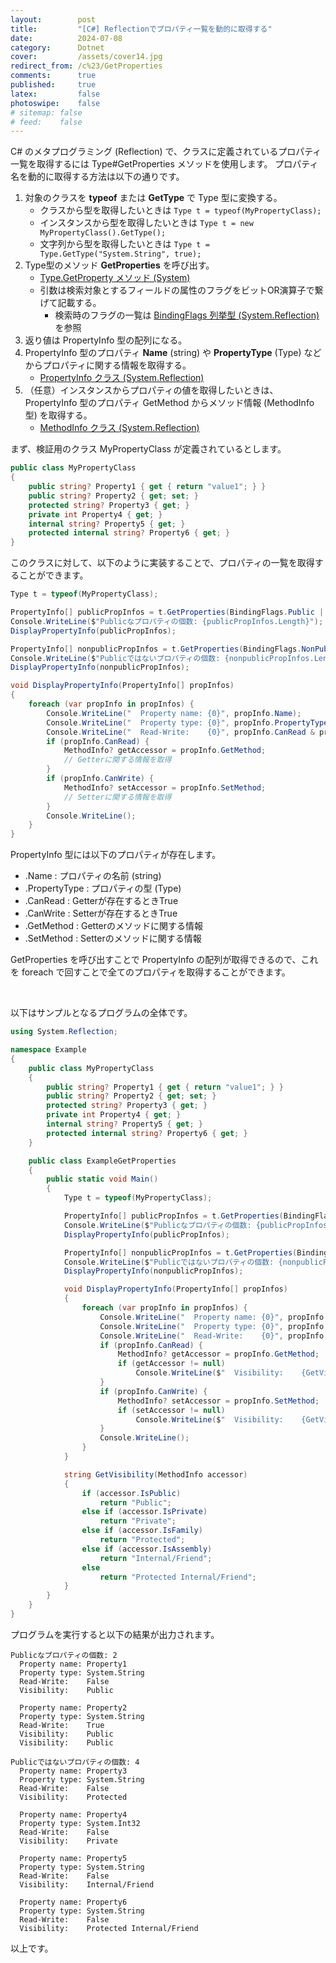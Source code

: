 ```yaml
---
layout:        post
title:         "[C#] Reflectionでプロパティ一覧を動的に取得する"
date:          2024-07-08
category:      Dotnet
cover:         /assets/cover14.jpg
redirect_from: /c%23/GetProperties
comments:      true
published:     true
latex:         false
photoswipe:    false
# sitemap: false
# feed:    false
---
```


C# のメタプログラミング (Reflection) で、クラスに定義されているプロパティ一覧を取得するには Type#GetProperties メソッドを使用します。
プロパティ名を動的に取得する方法は以下の通りです。

1. 対象のクラスを **typeof** または **GetType** で Type 型に変換する。
    - クラスから型を取得したいときは `Type t = typeof(MyPropertyClass);`
    - インスタンスから型を取得したいときは `Type t = new MyPropertyClass().GetType();`
    - 文字列から型を取得したいときは `Type t = Type.GetType("System.String", true);`
2. Type型のメソッド **GetProperties** を呼び出す。
    - [Type.GetProperty メソッド (System)](https://learn.microsoft.com/ja-jp/dotnet/api/system.type.getproperty?view=net-8.0)
    - 引数は検索対象とするフィールドの属性のフラグをビットOR演算子で繋げて記載する。
        - 検索時のフラグの一覧は [BindingFlags 列挙型 (System.Reflection)](https://learn.microsoft.com/ja-jp/dotnet/api/system.reflection.bindingflags?view=net-8.0) を参照
3. 返り値は PropertyInfo 型の配列になる。
4. PropertyInfo 型のプロパティ **Name** (string) や **PropertyType** (Type) などからプロパティに関する情報を取得する。
    - [PropertyInfo クラス (System.Reflection)](https://learn.microsoft.com/ja-jp/dotnet/api/system.reflection.propertyinfo?view=net-8.0)
5. （任意）インスタンスからプロパティの値を取得したいときは、PropertyInfo 型のプロパティ GetMethod からメソッド情報 (MethodInfo型) を取得する。
    - [MethodInfo クラス (System.Reflection)](https://learn.microsoft.com/ja-jp/dotnet/api/system.reflection.methodinfo?view=net-8.0)

まず、検証用のクラス MyPropertyClass が定義されているとします。

```csharp
public class MyPropertyClass
{
    public string? Property1 { get { return "value1"; } }
    public string? Property2 { get; set; }
    protected string? Property3 { get; }
    private int Property4 { get; }
    internal string? Property5 { get; }
    protected internal string? Property6 { get; }
}
```

このクラスに対して、以下のように実装することで、プロパティの一覧を取得することができます。

```csharp
Type t = typeof(MyPropertyClass);

PropertyInfo[] publicPropInfos = t.GetProperties(BindingFlags.Public | BindingFlags.Instance);
Console.WriteLine($"Publicなプロパティの個数: {publicPropInfos.Length}");
DisplayPropertyInfo(publicPropInfos);

PropertyInfo[] nonpublicPropInfos = t.GetProperties(BindingFlags.NonPublic | BindingFlags.Instance);
Console.WriteLine($"Publicではないプロパティの個数: {nonpublicPropInfos.Length}");
DisplayPropertyInfo(nonpublicPropInfos);

void DisplayPropertyInfo(PropertyInfo[] propInfos)
{
    foreach (var propInfo in propInfos) {
        Console.WriteLine("  Property name: {0}", propInfo.Name);
        Console.WriteLine("  Property type: {0}", propInfo.PropertyType);
        Console.WriteLine("  Read-Write:    {0}", propInfo.CanRead & propInfo.CanWrite);
        if (propInfo.CanRead) {
            MethodInfo? getAccessor = propInfo.GetMethod;
            // Getterに関する情報を取得
        }
        if (propInfo.CanWrite) {
            MethodInfo? setAccessor = propInfo.SetMethod;
            // Setterに関する情報を取得
        }
        Console.WriteLine();
    }
}
```

PropertyInfo 型には以下のプロパティが存在します。

- .Name : プロパティの名前 (string)
- .PropertyType : プロパティの型 (Type)
- .CanRead : Getterが存在するときTrue
- .CanWrite : Setterが存在するときTrue
- .GetMethod : Getterのメソッドに関する情報
- .SetMethod : Setterのメソッドに関する情報

GetProperties を呼び出すことで PropertyInfo の配列が取得できるので、これを foreach で回すことで全てのプロパティを取得することができます。

<br>

以下はサンプルとなるプログラムの全体です。

```csharp
using System.Reflection;

namespace Example
{
    public class MyPropertyClass
    {
        public string? Property1 { get { return "value1"; } }
        public string? Property2 { get; set; }
        protected string? Property3 { get; }
        private int Property4 { get; }
        internal string? Property5 { get; }
        protected internal string? Property6 { get; }
    }

    public class ExampleGetProperties
    {
        public static void Main()
        {
            Type t = typeof(MyPropertyClass);

            PropertyInfo[] publicPropInfos = t.GetProperties(BindingFlags.Public | BindingFlags.Instance);
            Console.WriteLine($"Publicなプロパティの個数: {publicPropInfos.Length}");
            DisplayPropertyInfo(publicPropInfos);

            PropertyInfo[] nonpublicPropInfos = t.GetProperties(BindingFlags.NonPublic | BindingFlags.Instance);
            Console.WriteLine($"Publicではないプロパティの個数: {nonpublicPropInfos.Length}");
            DisplayPropertyInfo(nonpublicPropInfos);

            void DisplayPropertyInfo(PropertyInfo[] propInfos)
            {
                foreach (var propInfo in propInfos) {
                    Console.WriteLine("  Property name: {0}", propInfo.Name);
                    Console.WriteLine("  Property type: {0}", propInfo.PropertyType);
                    Console.WriteLine("  Read-Write:    {0}", propInfo.CanRead & propInfo.CanWrite);
                    if (propInfo.CanRead) {
                        MethodInfo? getAccessor = propInfo.GetMethod;
                        if (getAccessor != null)
                            Console.WriteLine($"  Visibility:    {GetVisibility(getAccessor)}");
                    }
                    if (propInfo.CanWrite) {
                        MethodInfo? setAccessor = propInfo.SetMethod;
                        if (setAccessor != null)
                            Console.WriteLine($"  Visibility:    {GetVisibility(setAccessor)}");
                    }
                    Console.WriteLine();
                }
            }

            string GetVisibility(MethodInfo accessor)
            {
                if (accessor.IsPublic)
                    return "Public";
                else if (accessor.IsPrivate)
                    return "Private";
                else if (accessor.IsFamily)
                    return "Protected";
                else if (accessor.IsAssembly)
                    return "Internal/Friend";
                else
                    return "Protected Internal/Friend";
            }
        }
    }
}
```

プログラムを実行すると以下の結果が出力されます。

```output
Publicなプロパティの個数: 2
  Property name: Property1
  Property type: System.String
  Read-Write:    False
  Visibility:    Public

  Property name: Property2
  Property type: System.String
  Read-Write:    True
  Visibility:    Public
  Visibility:    Public

Publicではないプロパティの個数: 4
  Property name: Property3
  Property type: System.String
  Read-Write:    False
  Visibility:    Protected

  Property name: Property4
  Property type: System.Int32
  Read-Write:    False
  Visibility:    Private

  Property name: Property5
  Property type: System.String
  Read-Write:    False
  Visibility:    Internal/Friend

  Property name: Property6
  Property type: System.String
  Read-Write:    False
  Visibility:    Protected Internal/Friend
```

以上です。
